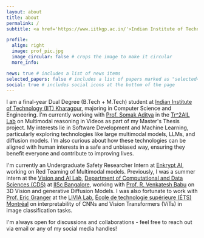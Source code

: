 ```yaml
---
layout: about
title: about
permalink: /
subtitle: <a href='https://www.iitkgp.ac.in/'>Indian Institute of Technology Kharagpur</a>

profile:
  align: right
  image: prof_pic.jpg
  image_circular: false # crops the image to make it circular
  more_info: 

news: true # includes a list of news items
selected_papers: false # includes a list of papers marked as "selected={true}"
social: true # includes social icons at the bottom of the page
---
```


I am a final-year Dual Degree (B.Tech + M.Tech) student at [Indian Institute of Technology (IIT) Kharagpur](https://www.iitkgp.ac.in/), majoring in Computer Science and Engineering. I'm currently working with [Prof. Somak Aditya](https://adityasomak.github.io/#about) in the [Tr^2AIL Lab](https://adityasomak.github.io/research/) on Multimodal reasoning in Videos as part of my Master's Thesis project. My interests lie in Software Development and Machine Learning, particularly exploring technologies like large multimodal models, LLMs, and diffusion models. I’m also curious about how these technologies can be aligned with human interests in a safe and unbiased way, ensuring they benefit everyone and contribute to improving lives.

I'm currently an Undergraduate Safety Researcher Intern at [Enkrypt AI](https://www.enkryptai.com/), working on Red Teaming of Multimodal models. Previously, I was a summer intern at the [Vision and AI Lab](https://val.cds.iisc.ac.in/index.html), [Department of Computational and Data Sciences (CDS)](https://cds.iisc.ac.in/) at [IISc Bangalore](https://iisc.ac.in/), working with [Prof. R. Venkatesh Babu](http://cds.iisc.ac.in/faculty/venky/) on 3D Vision and generative Diffusion Models. I was also fortunate to work with [Prof. Eric Granger](https://www.etsmtl.ca/en/study-at-ets/professors/egranger) at the [LIVIA Lab](https://www.etsmtl.ca/en/labs/livia), [École de technologie supérieure (ÉTS) Montréal](https://www.etsmtl.ca/) on interpretability of CNNs and Vision Transformers (ViTs) in image classification tasks.

I'm always open for discussions and collaborations - feel free to reach out via email or any of my social media handles!
